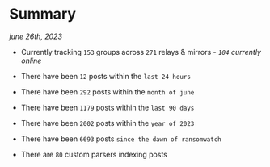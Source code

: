 
# Summary
_june 26th, 2023_

- Currently tracking `153` groups across `271` relays & mirrors - _`104` currently online_

- There have been `12` posts within the `last 24 hours`

- There have been `292` posts within the `month of june`

- There have been `1179` posts within the `last 90 days`

- There have been `2002` posts within the `year of 2023`

- There have been `6693` posts `since the dawn of ransomwatch`

- There are `80` custom parsers indexing posts
